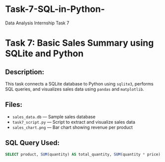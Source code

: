 # Task-7-SQL-in-Python-
Data Analysis Internship Task 7
# Task 7: Basic Sales Summary using SQLite and Python

## Description:
This task connects a SQLite database to Python using `sqlite3`, performs SQL queries, and visualizes sales data using `pandas` and `matplotlib`.

## Files:
- `sales_data.db` — Sample sales database
- `task7_script.py` — Script to extract and visualize sales data
- `sales_chart.png` — Bar chart showing revenue per product

## SQL Query Used:
```sql
SELECT product, SUM(quantity) AS total_quantity, SUM(quantity * price) AS revenue FROM sales GROUP BY product
